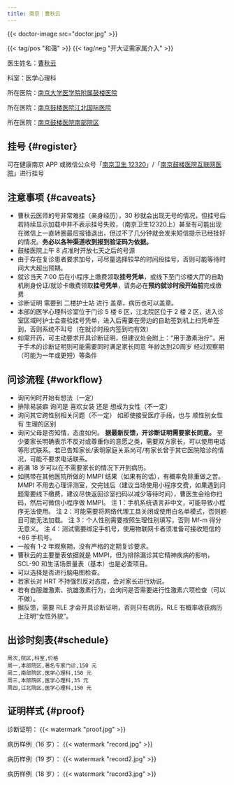 ```yaml
---
title: 南京｜曹秋云
---
```


{{< doctor-image src="doctor.jpg" >}}

{{< tag/pos "和蔼" >}} {{< tag/neg "开大证需家属介入" >}}

医生姓名：[曹秋云](https://www.haodf.com/doctor/24012.html)

科室：医学心理科

所在医院：[南京大学医学院附属鼓楼医院](https://amap.com/place/B00190B48R)

所在医院：[南京鼓楼医院江北国际医院](https://amap.com/place/B0FFH0UTCD)

所在医院：[南京鼓楼医院南部院区](https://amap.com/place/B0J1G59LF8)

## 挂号 {#register}

可在健康南京 APP 或微信公众号「[南京卫生 12320](weixin://Health_NJ)」/「[南京鼓楼医院互联网医院](weixin://gh_f33184183ded)」进行挂号

## 注意事项 {#caveats}

- 曹秋云医师的号非常难挂（亲身经历），30 秒就会出现无号的情况，但挂号后若持续显示加载中并不表示挂号失败，（南京卫生12320上）甚至有可能出现在微信上一直转圈最后报错退出，但过不了几分钟就会发来短信提示已经挂好的情况。**务必以各种渠道收到报到验证码为依据。**
- 鼓楼医院上午 8 点准时开放七天之后的号源
- 由于存在复诊患者要求加号，可尽量选择较早的时间段挂号，否则可能等待时间大大超出预期。
- 就诊当天 7:00 后在小程序上缴费领取**挂号凭单**，或线下至门诊楼大厅的自助机刷身份证/就诊卡缴费领取**挂号凭单**，请务必在**预约就诊时段开始前**完成缴费
- 诊断证明 需要到 二楼护士站 进行 盖章，病历也可以盖章。
- 本部的医学心理科诊室位于门诊 5 楼 6 区，江北院区位于 2 楼 2 区，进入诊室区域时护士会查验挂号凭单，进入后需要在旁边的自助签到机上扫凭单签到，否则系统不叫号（在就诊时段内签到均有效）
- 如需开药，可主动要求开具诊断证明，但建议处会附上：“用于激素治疗”。用于手术的诊断证明则可能需要同时满足家长同意 年龄达到20周岁 经过观察期（可能为一年或更短）等条件

## 问诊流程 {#workflow}

- 询问何时开始有想法（一定）
- 排除易装癖
  询问是 喜欢女装 还是 想成为女性（不一定）
- 询问其它跨性别相关问题（不一定）
  如即使接受医疗手段，也与 顺性别女性 有 生理的区别
- 询问父母是否知情，态度如何。
  **据最新反馈，开诊断证明需要家长同意。**
  至少要家长明确表示不反对或尊重你的意愿之类，需要双方家长，可以使用电话等形式联系。若已告知家长/表明家庭关系尚可/有家长曾于其它医院陪诊的情况，可能不要求电话联系。
- 若满 18 岁可以在不需要家长的情况下开到病历。
- 如携带在其他医院所做的 MMPI 结果（如果有的话），有概率免除重做之苦。
  MMPI 不用去心理评测室，交完钱后（建议当场使用小程序交费，如果遇到问题需要线下缴费，建议尽快返回诊室扫码以减少等待时间），曹医生会给你扫码，然后可微信小程序做 MMPI。
  注 1：手机系统语言非中文，可能导致小程序无法使用。
  注 2：可能需要将网络代理工具关闭或使用白名单模式，否则题目可能无法加载。
  注 3：个人性别需要按照生理性别填写，否则 Mf-m 得分无意义。
  注 4：测试需要绑定手机号，使用物联网卡者须准备可接收短信的+86 手机号。
- 一般有 1-2 年观察期，没有严格的定期复诊要求。
- 曹秋云的主要量表依据就是 MMPI，但为排除漏诊其它精神疾病的影响，SCL-90 和生活场景量表（基本）也是必查项目。
- 可以选择是否进行脑电图检查。
- 若家长对 HRT 不持强烈反对态度，会对家长进行劝说。
- 若有自服雌激素、抗雄激素行为，会询问是否需要进行性激素六项检查（可以不做）。
- 据反馈，需要 RLE 才会开具诊断证明，否则只有病历。RLE 有概率收获病历上注明“女性外貌”。

## 出诊时刻表{#schedule}

```csv
周次,院区,科室,价格
周一,本部院区,著名专家门诊,150 元
周二,南部院区,医学心理科,150 元
周三,本部院区,医学心理科,35 元
周四,江北院区,医学心理科,150 元
```

## 证明样式 {#proof}

诊断证明：
{{< watermark "proof.jpg" >}}

病历样例（16 岁）：
{{< watermark "record.jpg" >}}

病历样例（19 岁）：
{{< watermark "record2.jpg" >}}

病历样例（18 岁）：
{{< watermark "record3.jpg" >}}
